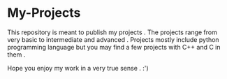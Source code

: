 # My-Projects
This repository is meant to publish my projects . The projects range from very basic to intermediate and advanced .
Projects mostly include python programming language but you may find a few projects with C++ and C in them .

Hope you enjoy my work in a very true sense . :')
